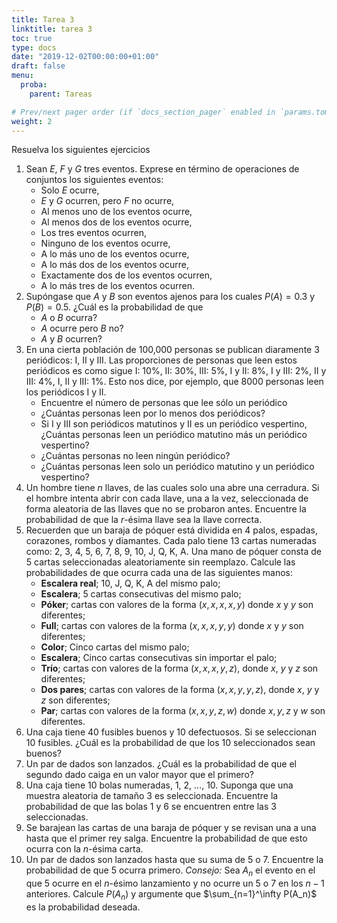 ```yaml
---
title: Tarea 3
linktitle: tarea 3
toc: true
type: docs
date: "2019-12-02T00:00:00+01:00"
draft: false
menu:
  proba:
    parent: Tareas

# Prev/next pager order (if `docs_section_pager` enabled in `params.toml`)
weight: 2
---
```


Resuelva los siguientes ejercicios

1. Sean $E$, $F$ y $G$ tres eventos. Exprese en término de operaciones de conjuntos los siguientes eventos:
    * Solo $E$ ocurre,
    * $E$ y $G$ ocurren, pero $F$ no ocurre,
    * Al menos uno de los eventos ocurre,
    * Al menos dos de los eventos ocurre,
    * Los tres eventos ocurren,
    * Ninguno de los eventos ocurre,
    * A lo más uno de los eventos ocurre,
    * A lo más dos de los eventos ocurre,
    * Exactamente dos de los eventos ocurren,
    * A lo más tres de los eventos ocurren.
1. Supóngase que $A$ y $B$ son eventos ajenos para los cuales $P(A)=0.3$ y $P(B)=0.5$. ¿Cuál es la probabilidad de que
    * $A$ o $B$ ocurra?
    * $A$ ocurre pero $B$ no?
    * $A$ y $B$ ocurren?
2. En una cierta población de 100,000 personas se publican diaramente 3 periódicos: I, II y III. Las proporciones de personas que leen estos periódicos es como sigue
    I: 10%,  II: 30%, III: 5%, I y II: 8%, I y III: 2%, II y III: 4%, I, II y III: 1%.
Esto nos dice, por ejemplo, que 8000 personas leen los periódicos I y II.
    * Encuentre el número de personas que lee sólo un periódico
    * ¿Cuántas personas leen por lo menos dos periódicos?
    * Si I y III son periódicos matutinos y II es un periódico vespertino, ¿Cuántas personas leen un periódico matutino más un periódico vespertino?
    * ¿Cuántas personas no leen ningún periódico?
    * ¿Cuántas personas leen solo un periódico matutino y un periódico vespertino?
3. Un hombre tiene $n$ llaves, de las cuales solo una abre una cerradura. Si el hombre intenta abrir con cada llave, una a la vez, seleccionada de forma aleatoria de las llaves que no se probaron antes. Encuentre la probabilidad de que la $r$-ésima llave sea la llave correcta.
4. Recuerden que un baraja de póquer está dividida en 4 palos, espadas, corazones, rombos y diamantes. Cada palo tiene 13 cartas numeradas como: 2, 3, 4, 5, 6, 7, 8, 9, 10, J, Q, K, A. Una mano de póquer consta de 5 cartas seleccionadas aleatoriamente sin reemplazo.
Calcule las probabilidades de que ocurra cada una de las siguientes manos:
    * **Escalera real**; 10, J, Q, K, A del mismo palo;
    * **Escalera**; 5 cartas consecutivas del mismo palo;
    * **Póker**; cartas con valores de la forma $(x,x,x,x,y)$ donde $x$ y $y$ son diferentes;
    * **Full**; cartas con valores de la forma $(x,x,x,y,y)$ donde $x$ y $y$ son diferentes;
    * **Color**; Cinco cartas del mismo palo;
    * **Escalera**; Cinco cartas consecutivas sin importar el palo;
    * **Trío**; cartas con valores de la forma $(x,x,x,y,z)$, donde $x$, $y$ y $z$ son diferentes;
    * **Dos pares**; cartas con valores de la forma $(x,x,y,y,z)$, donde $x$, $y$ y $z$ son diferentes;
    * **Par**; cartas con valores de la forma $(x,x,y,z,w)$ donde $x,y,z$ y $w$ son diferentes.
5. Una caja tiene 40 fusibles buenos y 10 defectuosos. Si se seleccionan 10 fusibles. ¿Cuál es la probabilidad de que los 10 seleccionados sean buenos?
6. Un par de dados son lanzados. ¿Cuál es la probabilidad de que el segundo dado caiga en un valor mayor que el primero?
7. Una caja tiene 10 bolas numeradas, 1, 2, $...$, 10. Suponga que una muestra aleatoria de tamaño 3 es seleccionada. Encuentre la probabilidad de que las bolas 1 y 6 se encuentren entre las 3 seleccionadas.
8. Se barajean las cartas de una baraja de póquer y se revisan una a una hasta que el primer rey salga. Encuentre la probabilidad de que esto ocurra con la $n$-ésima carta.
9. Un par de dados son lanzados hasta que su suma de 5 o 7. Encuentre la probabilidad de que 5 ocurra primero. *Consejo:* Sea $A_n$ el evento en el que 5 ocurre en el $n$-ésimo lanzamiento y no ocurre un 5 o 7 en los $n-1$ anteriores. Calcule $P(A_n)$ y argumente que $\sum_{n=1}^\infty P(A_n)$ es la probabilidad deseada.
